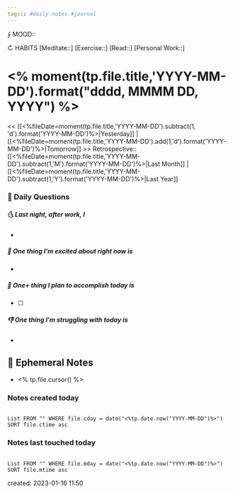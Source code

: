```yaml
---
tags:: #daily-notes #journal
---
```


⨑ MOOD::

↻ HABITS
[Meditate::]
[Exercise::]
[Read::]
[Personal Work::]

# <% moment(tp.file.title,'YYYY-MM-DD').format("dddd, MMMM DD, YYYY") %>

<< [[<%fileDate=moment(tp.file.title,'YYYY-MM-DD').subtract(1, 'd').format('YYYY-MM-DD')%>|Yesterday]] | [[<%fileDate=moment(tp.file.title,'YYYY-MM-DD').add(1,'d').format('YYYY-MM-DD')%>|Tomorrow]] >>
Retrospective:: [[<%fileDate=moment(tp.file.title,'YYYY-MM-DD').subtract(1,'M').format('YYYY-MM-DD')%>|Last Month]] | [[<%fileDate=moment(tp.file.title,'YYYY-MM-DD').subtract(1,'Y').format('YYYY-MM-DD')%>|Last Year]]

### 📅 Daily Questions

##### 🌜 Last night, after work, I

-

##### 🙌 One thing I'm excited about right now is

-

##### 🚀 One+ thing I plan to accomplish today is

- [ ]

##### 👎 One thing I'm struggling with today is

-

## 📝 Ephemeral Notes

- <% tp.file.cursor() %>

### Notes created today

```dataview

List FROM "" WHERE file.cday = date("<%tp.date.now("YYYY-MM-DD")%>") SORT file.ctime asc

```

### Notes last touched today

```dataview

List FROM "" WHERE file.mday = date("<%tp.date.now("YYYY-MM-DD")%>") SORT file.mtime asc

```

created: 2023-01-16 11:50
